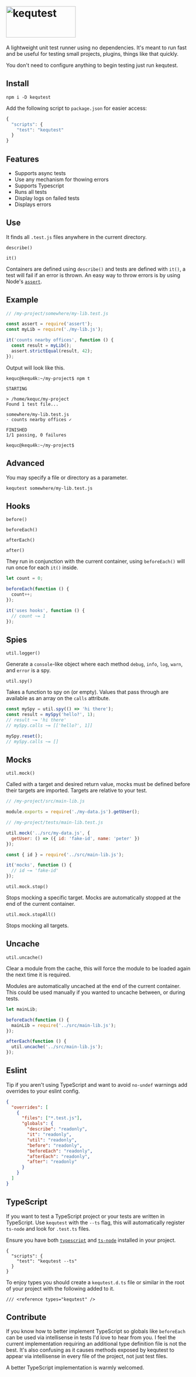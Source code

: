 # <img alt="kequtest" src="https://github.com/Kequc/kequtest/raw/main/logo.png" width="190" height="85" />

A lightweight unit test runner using no dependencies. It's meant to run fast and be useful for testing small projects, plugins, things like that quickly.

You don't need to configure anything to begin testing just run kequtest.

## Install

```
npm i -D kequtest
```

Add the following script to `package.json` for easier access:

```javascript
{
  "scripts": {
    "test": "kequtest"
  }
}
```

## Features

* Supports async tests
* Use any mechanism for thowing errors
* Supports Typescript
* Runs all tests
* Display logs on failed tests
* Displays errors

## Use

It finds all `.test.js` files anywhere in the current directory.

`describe()`

`it()`

Containers are defined using `describe()` and tests are defined with `it()`, a test will fail if an error is thrown. An easy way to throw errors is by using Node's [`assert`](https://nodejs.org/api/assert.html).

## Example

```javascript
// /my-project/somewhere/my-lib.test.js

const assert = require('assert');
const myLib = require('./my-lib.js');

it('counts nearby offices', function () {
  const result = myLib();
  assert.strictEqual(result, 42);
});
```

Output will look like this.

```
kequc@kequ4k:~/my-project$ npm t

STARTING

> /home/kequc/my-project
Found 1 test file...

somewhere/my-lib.test.js
· counts nearby offices ✓

FINISHED
1/1 passing, 0 failures

kequc@kequ4k:~/my-project$
```

## Advanced

You may specify a file or directory as a parameter.

```
kequtest somewhere/my-lib.test.js
```

## Hooks

`before()`

`beforeEach()`

`afterEach()`

`after()`

They run in conjunction with the current container, using `beforeEach()` will run once for each `it()` inside.


```javascript
let count = 0;

beforeEach(function () {
  count++;
});

it('uses hooks', function () {
  // count ~= 1
});
```

## Spies

`util.logger()`

Generate a `console`-like object where each method `debug`, `info`, `log`, `warn`, and `error` is a spy.

`util.spy()`

Takes a function to spy on (or empty). Values that pass through are available as an array on the `calls` attribute.

```javascript
const mySpy = util.spy(() => 'hi there');
const result = mySpy('hello?', 1);
// result ~= 'hi there'
// mySpy.calls ~= [['hello?', 1]]

mySpy.reset();
// mySpy.calls ~= []
```

## Mocks

`util.mock()`

Called with a target and desired return value, mocks must be defined before their targets are imported. Targets are relative to your test.

```javascript
// /my-project/src/main-lib.js

module.exports = require('./my-data.js').getUser();
```
```javascript
// /my-project/tests/main-lib.test.js

util.mock('../src/my-data.js', {
  getUser: () => ({ id: 'fake-id', name: 'peter' })
});

const { id } = require('../src/main-lib.js');

it('mocks', function () {
  // id ~= 'fake-id'
});
```

`util.mock.stop()`

Stops mocking a specific target. Mocks are automatically stopped at the end of the current container.

`util.mock.stopAll()`

Stops mocking all targets.

## Uncache

`util.uncache()`

Clear a module from the cache, this will force the module to be loaded again the next time it is required.

Modules are automatically uncached at the end of the current container. This could be used manually if you wanted to uncache between, or during tests.

```javascript
let mainLib;

beforeEach(function () {
  mainLib = require('../src/main-lib.js');
});

afterEach(function () {
  util.uncache('../src/main-lib.js');
});
```

## Eslint

Tip if you aren't using TypeScript and want to avoid `no-undef` warnings add overrides to your eslint config.

```json
{
  "overrides": [
    {
      "files": ["*.test.js"],
      "globals": {
        "describe": "readonly",
        "it": "readonly",
        "util": "readonly",
        "before": "readonly",
        "beforeEach": "readonly",
        "afterEach": "readonly",
        "after": "readonly"
      }
    }
  ]
}
```

## TypeScript

If you want to test a TypeScript project or your tests are written in TypeScript. Use `kequtest` with the `--ts` flag, this will automatically register `ts-node` and look for `.test.ts` files.

Ensure you have both [`typescript`](https://www.npmjs.com/package/typescript) and [`ts-node`](https://www.npmjs.com/package/ts-node) installed in your project.

```
{
  "scripts": {
    "test": "kequtest --ts"
  }
}
```

To enjoy types you should create a `kequtest.d.ts` file or similar in the root of your project with the following added to it.

```
/// <reference types="kequtest" />
```

## Contribute

If you know how to better implement TypeScript so globals like `beforeEach` can be used via intellisense in tests I'd love to hear from you. I feel the current implementation requiring an additional type definition file is not the best. It's also confusing as it causes methods exposed by kequtest to appear via intellisense in every file of the project, not just test files.

A better TypeScript implementation is warmly welcomed.
